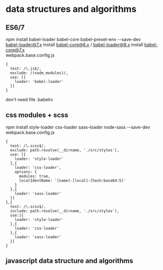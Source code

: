 # data structures and algorithms
## ES6/7
  npm install babel-loader babel-core babel-preset-env --save-dev<br>
  babel-loader@7.x install babel-core@6.x / babel-loader@8.x install babel-core@7.x<br>
  webpack.base.config.js<br>
  ```
  {
    test: /\.js$/,
    exclude: /(node_modules)/,
    use: [{
      loader: 'babel-loader'
    }]
  }
  ```
  don't need file .babelrc
## css modules + scss
  npm install style-loader css-loader sass-loader node-sass --save-dev<br>
  webpack.base.config.js<br>
  ```
  {
    test: /\.scss$/,
    exclude: path.resolve(__dirname, './src/styles'),
    use: [{
      loader: 'style-loader'
    },{
      loader: 'css-loader',
      options: {
        modules: true,
        localIdentName: '[name]-[local]-[hash:base64:5]'
      }
    },{
      loader: 'sass-loader'
    }]
  },{
    test: /\.scss$/,
    include: path.resolve(__dirname, './src/styles'),
    use:[{
      loader: 'style-loader'
    },{
      loader: 'css-loader'
    },{
      loader: 'sass-loader'
    }]
  }
  ```  
  ## javascript data structure and algorithms
  